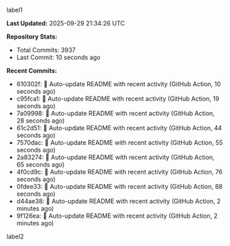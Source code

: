 
label1 
<!-- ACTIVITY_START -->
**Last Updated:** 2025-09-29 21:34:26 UTC

**Repository Stats:**
- Total Commits: 3937
- Last Commit: 10 seconds ago

**Recent Commits:**
- 610302f: 🤖 Auto-update README with recent activity (GitHub Action, 10 seconds ago)
- c95fca1: 🤖 Auto-update README with recent activity (GitHub Action, 19 seconds ago)
- 7a09998: 🤖 Auto-update README with recent activity (GitHub Action, 28 seconds ago)
- 61c2d51: 🤖 Auto-update README with recent activity (GitHub Action, 44 seconds ago)
- 7570dac: 🤖 Auto-update README with recent activity (GitHub Action, 55 seconds ago)
- 2a83274: 🤖 Auto-update README with recent activity (GitHub Action, 65 seconds ago)
- 4f0cd9c: 🤖 Auto-update README with recent activity (GitHub Action, 76 seconds ago)
- 0fdee33: 🤖 Auto-update README with recent activity (GitHub Action, 88 seconds ago)
- d44ae38: 🤖 Auto-update README with recent activity (GitHub Action, 2 minutes ago)
- 9f126ea: 🤖 Auto-update README with recent activity (GitHub Action, 2 minutes ago)
<!-- ACTIVITY_END -->

label2
